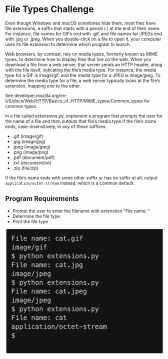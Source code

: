 # File Types Challenge
Even though Windows and macOS sometimes hide them, most files have file extensions, a suffix that starts with a period (.) at the end of their name. For instance, file names for GIFs end with .gif, and file names for JPEGs end with .jpg or .jpeg. When you double-click on a file to open it, your computer uses its file extension to determine which program to launch.

Web browsers, by contrast, rely on media types, formerly known as MIME types, to determine how to display files that live on the web. When you download a file from a web server, that server sends an HTTP header, along with the file itself, indicating the file’s media type. For instance, the media type for a GIF is image/gif, and the media type for a JPEG is image/jpeg. To determine the media type for a file, a web server typically looks at the file’s extension, mapping one to the other.

See developer.mozilla.org/en-US/docs/Web/HTTP/Basics_of_HTTP/MIME_types/Common_types for common types.

In a file called extensions.py, implement a program that prompts the user for the name of a file and then outputs that file’s media type if the file’s name ends, case-insensitively, in any of these suffixes:

- .gif (image/gif)
- .jpg (image/jpg)
- .jpeg (image/jpeg)
- .png (image/png)
- .pdf (document/pdf)
- .txt (document/txt)
- .zip (file/zip)

If the file’s name ends with some other suffix or has no suffix at all, output ```application/octet-stream``` instead, which is a common default.

## Program Requirements
- Prompt the user to enter the filename with extenstion "File name: "
- Determine the file type
- Print the file type


![file type](filetype.png)
